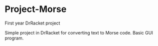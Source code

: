 # Project-Morse
First year DrRacket project

Simple project in DrRacket for converting text to Morse code. Basic GUI program.
